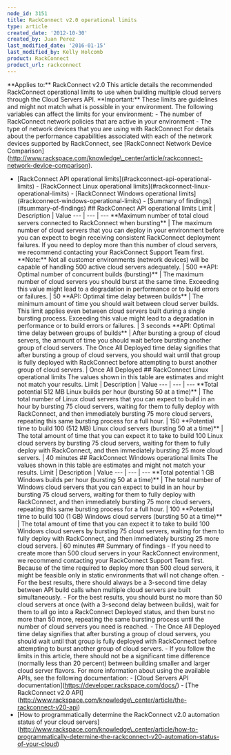 ```yaml
---
node_id: 3151
title: RackConnect v2.0 operational limits
type: article
created_date: '2012-10-30'
created_by: Juan Perez
last_modified_date: '2016-01-15'
last_modified_by: Kelly Holcomb
product: RackConnect
product_url: rackconnect
---
```


\*\*Applies to:\*\* RackConnect v2.0 This article details the
recommended RackConnect operational limits to use when building multiple
cloud servers through the Cloud Servers API. \*\*Important:\*\* These
limits are guidelines and might not match what is possible in your
environment. The following variables can affect the limits for your
environment: - The number of RackConnect network policies that are
active in your environment - The type of network devices that you are
using with RackConnect For details about the performance capabilities
associated with each of the network devices supported by RackConnect,
see \[RackConnect Network Device
Comparison\](http://www.rackspace.com/knowledge\_center/article/rackconnect-network-device-comparison).
- \[RackConnect API operational
limits\](\#rackconnect-api-operational-limits) - \[RackConnect Linux
operational limits\](\#rackconnect-linux-operational-limits) -
\[RackConnect Windows operational
limits\](\#rackconnect-windows-operational-limits) - \[Summary of
findings\](\#summary-of-findings)  \#\# RackConnect API operational
limits Limit | Description | Value --- | --- | --- \*\*Maximum number of
total cloud servers connected to RackConnect when bursting\*\* | The
maximum number of cloud servers that you can deploy in your environment
before you can expect to begin receiving consistent RackConnect
deployment failures. If you need to deploy more than this number of
cloud servers, we recommend contacting your RackConnect Support Team
first. \*\*Note:\*\* Not all customer environments (network devices)
will be capable of handling 500 active cloud servers adequately. | 500
\*\*API: Optimal number of concurrent builds (bursting)\*\* | The
maximum number of cloud servers you should burst at the same time.
Exceeding this value might lead to a degradation in performance or to
build errors or failures. | 50 \*\*API: Optimal time delay between
builds\*\* | The minimum amount of time you should wait between cloud
server builds. This limit applies even between cloud servers built
during a single bursting process. Exceeding this value might lead to a
degradation in performance or to build errors or failures. | 3 seconds
\*\*API: Optimal time delay between groups of builds\*\* | After
bursting a group of cloud servers, the amount of time you should wait
before bursting another group of cloud servers. The Once All Deployed
time delay signifies that after bursting a group of cloud servers, you
should wait until that group is fully deployed with RackConnect before
attempting to burst another group of cloud servers. | Once All Deployed
 \#\# RackConnect Linux operational limits The values shown in this
table are estimates and might not match your results. Limit |
Description | Value --- | --- | --- \*\*Total potential 512 MB Linux
builds per hour (bursting 50 at a time)\*\* | The total number of Linux
cloud servers that you can expect to build in an hour by bursting 75
cloud servers, waiting for them to fully deploy with RackConnect, and
then immediately bursting 75 more cloud servers, repeating this same
bursting process for a full hour. | 150 \*\*Potential time to build 100
(512 MB) Linux cloud servers (bursting 50 at a time)\*\* | The total
amount of time that you can expect it to take to build 100 Linux cloud
servers by bursting 75 cloud servers, waiting for them to fully deploy
with RackConnect, and then immediately bursting 25 more cloud servers. |
40 minutes  \#\# RackConnect Windows operational limits The values
shown in this table are estimates and might not match your results.
Limit | Description | Value --- | --- | --- \*\*Total potential 1 GB
Windows builds per hour (bursting 50 at a time)\*\* | The total number
of Windows cloud servers that you can expect to build in an hour by
bursting 75 cloud servers, waiting for them to fully deploy with
RackConnect, and then immediately bursting 75 more cloud servers,
repeating this same bursting process for a full hour. | 100
\*\*Potential time to build 100 (1 GB) Windows cloud servers (bursting
50 at a time)\*\* | The total amount of time that you can expect it to
take to build 100 Windows cloud servers by bursting 75 cloud servers,
waiting for them to fully deploy with RackConnect, and then immediately
bursting 25 more cloud servers. | 60 minutes  \#\# Summary of
findings - If you need to create more than 500 cloud servers in your
RackConnect environment, we recommend contacting your RackConnect
Support Team first. Because of the time required to deploy more than 500
cloud servers, it might be feasible only in static environments that
will not change often. - For the best results, there should always be a
3-second time delay between API build calls when multiple cloud servers
are built simultaneously. - For the best results, you should burst no
more than 50 cloud servers at once (with a 3-second delay between
builds), wait for them to all go into a RackConnect Deployed status, and
then burst no more than 50 more, repeating the same bursting process
until the number of cloud servers you need is reached. - The Once All
Deployed time delay signifies that after bursting a group of cloud
servers, you should wait until that group is fully deployed with
RackConnect before attempting to burst another group of cloud servers. -
If you follow the limits in this article, there should not be a
significant time difference (normally less than 20 percent) between
building smaller and larger cloud server flavors. For more information
about using the available APIs, see the following documentation: -
\[Cloud Servers API
documentation\](https://developer.rackspace.com/docs/) - \[The
RackConnect v2.0
API\](http://www.rackspace.com/knowledge\_center/article/the-rackconnect-v20-api)
- \[How to programmatically determine the RackConnect v2.0 automation
status of your cloud
servers\](http://www.rackspace.com/knowledge\_center/article/how-to-programmatically-determine-the-rackconnect-v20-automation-status-of-your-cloud)

